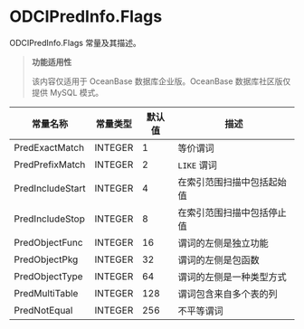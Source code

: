 ODCIPredInfo.Flags 
=======================================

ODCIPredInfo.Flags 常量及其描述。


>**功能适用性**
>
>该内容仅适用于 OceanBase 数据库企业版。OceanBase 数据库社区版仅提供 MySQL 模式。


|       常量名称       |  常量类型   | 默认值 |      描述       |
|------------------|---------|-----|---------------|
| PredExactMatch   | INTEGER | 1   | 等价谓词          |
| PredPrefixMatch  | INTEGER | 2   | `LIKE` 谓词     |
| PredIncludeStart | INTEGER | 4   | 在索引范围扫描中包括起始值 |
| PredIncludeStop  | INTEGER | 8   | 在索引范围扫描中包括停止值 |
| PredObjectFunc   | INTEGER | 16  | 谓词的左侧是独立功能    |
| PredObjectPkg    | INTEGER | 32  | 谓词的左侧是包函数     |
| PredObjectType   | INTEGER | 64  | 谓词的左侧是一种类型方式  |
| PredMultiTable   | INTEGER | 128 | 谓词包含来自多个表的列   |
| PredNotEqual     | INTEGER | 256 | 不平等谓词         |



